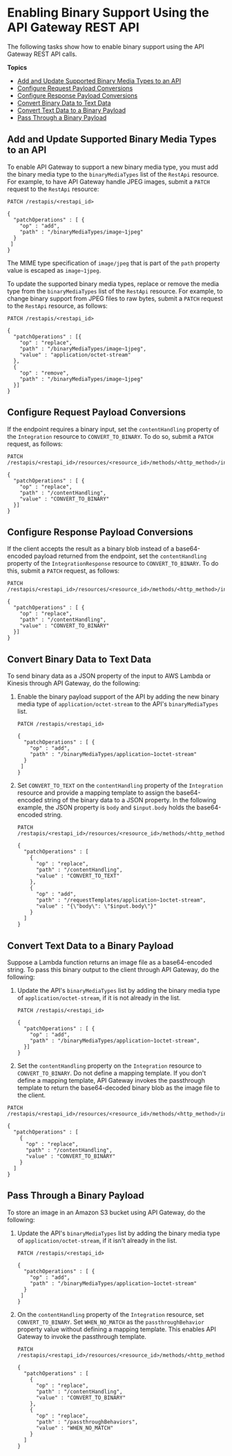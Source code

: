 # Enabling Binary Support Using the API Gateway REST API<a name="api-gateway-payload-encodings-configure-with-control-service-api"></a>

The following tasks show how to enable binary support using the API Gateway REST API calls\.

**Topics**
+ [Add and Update Supported Binary Media Types to an API](#api-gateway-payload-encodings-setup-with-api-set-encodings-map)
+ [Configure Request Payload Conversions](#api-gateway-payload-encodings-setup-with-api-set-integration-request-encoding)
+ [Configure Response Payload Conversions](#api-gateway-payload-encodings-setup-with-api-set-integration-response-encoding)
+ [Convert Binary Data to Text Data](#api-gateway-payload-encodings-convert-binary-to-string)
+ [Convert Text Data to a Binary Payload](#api-gateway-payload-encodings-convert-string-to-binary)
+ [Pass Through a Binary Payload](#api-gateway-payload-encodings-pass-binary-as-is)

## Add and Update Supported Binary Media Types to an API<a name="api-gateway-payload-encodings-setup-with-api-set-encodings-map"></a>

To enable API Gateway to support a new binary media type, you must add the binary media type to the `binaryMediaTypes` list of the `RestApi` resource\. For example, to have API Gateway handle JPEG images, submit a `PATCH` request to the `RestApi` resource: 

```
PATCH /restapis/<restapi_id>

{
  "patchOperations" : [ {
    "op" : "add",
    "path" : "/binaryMediaTypes/image~1jpeg"
  } 
 ]
}
```

The MIME type specification of `image/jpeg` that is part of the `path` property value is escaped as `image~1jpeg`\.

To update the supported binary media types, replace or remove the media type from the `binaryMediaTypes` list of the `RestApi` resource\. For example, to change binary support from JPEG files to raw bytes, submit a `PATCH` request to the `RestApi` resource, as follows: 

```
PATCH /restapis/<restapi_id>

{
  "patchOperations" : [{
    "op" : "replace",
    "path" : "/binaryMediaTypes/image~1jpeg",
    "value" : "application/octet-stream"
  },
  {
    "op" : "remove",
    "path" : "/binaryMediaTypes/image~1jpeg"
  }]
}
```

## Configure Request Payload Conversions<a name="api-gateway-payload-encodings-setup-with-api-set-integration-request-encoding"></a>

If the endpoint requires a binary input, set the `contentHandling` property of the `Integration` resource to `CONVERT_TO_BINARY`\. To do so, submit a `PATCH` request, as follows: 

```
PATCH /restapis/<restapi_id>/resources/<resource_id>/methods/<http_method>/integration

{
  "patchOperations" : [ {
    "op" : "replace",
    "path" : "/contentHandling",
    "value" : "CONVERT_TO_BINARY"
  }]
}
```

## Configure Response Payload Conversions<a name="api-gateway-payload-encodings-setup-with-api-set-integration-response-encoding"></a>

If the client accepts the result as a binary blob instead of a base64\-encoded payload returned from the endpoint, set the `contentHandling` property of the `IntegrationResponse` resource to `CONVERT_TO_BINARY`\. To do this, submit a `PATCH` request, as follows:

```
PATCH /restapis/<restapi_id>/resources/<resource_id>/methods/<http_method>/integration/responses/<status_code>

{
  "patchOperations" : [ {
    "op" : "replace",
    "path" : "/contentHandling",
    "value" : "CONVERT_TO_BINARY"
  }]
}
```

## Convert Binary Data to Text Data<a name="api-gateway-payload-encodings-convert-binary-to-string"></a>

To send binary data as a JSON property of the input to AWS Lambda or Kinesis through API Gateway, do the following: 

1. Enable the binary payload support of the API by adding the new binary media type of `application/octet-stream` to the API's `binaryMediaTypes` list\. 

   ```
   PATCH /restapis/<restapi_id>
   
   {
     "patchOperations" : [ {
       "op" : "add",
       "path" : "/binaryMediaTypes/application~1octet-stream"
     } 
    ]
   }
   ```

1. Set `CONVERT_TO_TEXT` on the `contentHandling` property of the `Integration` resource and provide a mapping template to assign the base64\-encoded string of the binary data to a JSON property\. In the following example, the JSON property is `body` and `$input.body` holds the base64\-encoded string\.

   ```
   PATCH /restapis/<restapi_id>/resources/<resource_id>/methods/<http_method>/integration
   
   {
     "patchOperations" : [
       {
         "op" : "replace",
         "path" : "/contentHandling",
         "value" : "CONVERT_TO_TEXT"
       },
       {
         "op" : "add",
         "path" : "/requestTemplates/application~1octet-stream",
         "value" : "{\"body\": \"$input.body\"}"
       }
     ]
   }
   ```

## Convert Text Data to a Binary Payload<a name="api-gateway-payload-encodings-convert-string-to-binary"></a>

Suppose a Lambda function returns an image file as a base64\-encoded string\. To pass this binary output to the client through API Gateway, do the following: 

1. Update the API's `binaryMediaTypes` list by adding the binary media type of `application/octet-stream`, if it is not already in the list\. 

   ```
   PATCH /restapis/<restapi_id>
   
   {
     "patchOperations" : [ {
       "op" : "add",
       "path" : "/binaryMediaTypes/application~1octet-stream",
     }]
   }
   ```

1.  Set the `contentHandling` property on the `Integration` resource to `CONVERT_TO_BINARY`\. Do not define a mapping template\. If you don't define a mapping template, API Gateway invokes the passthrough template to return the base64\-decoded binary blob as the image file to the client\. 

   ```
   PATCH /restapis/<restapi_id>/resources/<resource_id>/methods/<http_method>/integration/responses/<status_code>
   
   {
     "patchOperations" : [
       {
         "op" : "replace",
         "path" : "/contentHandling",
         "value" : "CONVERT_TO_BINARY"
       }
     ]
   }
   ```

## Pass Through a Binary Payload<a name="api-gateway-payload-encodings-pass-binary-as-is"></a>

 To store an image in an Amazon S3 bucket using API Gateway, do the following: 

1. Update the API's `binaryMediaTypes` list by adding the binary media type of `application/octet-stream`, if it isn't already in the list\. 

   ```
   PATCH /restapis/<restapi_id>
   
   {
     "patchOperations" : [ {
       "op" : "add",
       "path" : "/binaryMediaTypes/application~1octet-stream"
     }
    ]
   }
   ```

1. On the `contentHandling` property of the `Integration` resource, set `CONVERT_TO_BINARY`\. Set `WHEN_NO_MATCH` as the `passthroughBehavior` property value without defining a mapping template\. This enables API Gateway to invoke the passthrough template\. 

   ```
   PATCH /restapis/<restapi_id>/resources/<resource_id>/methods/<http_method>/integration
   
   {
     "patchOperations" : [
       {
         "op" : "replace",
         "path" : "/contentHandling",
         "value" : "CONVERT_TO_BINARY"
       },
       {
         "op" : "replace",
         "path" : "/passthroughBehaviors",
         "value" : "WHEN_NO_MATCH"
       }
     ]
   }
   ```